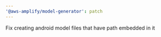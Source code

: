 ```yaml
---
'@aws-amplify/model-generator': patch
---
```


Fix creating android model files that have path embedded in it
